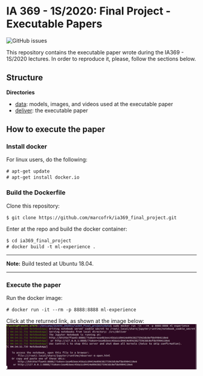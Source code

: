 # IA 369 - 1S/2020: Final Project - Executable Papers
![GitHub issues][license]

This repository contains the executable paper wrote during the IA369 - 1S/2020 lectures.
In order to reproduce it, please, follow the sections below.

## Structure

**Directories**
* [data][data]: models, images, and videos used at the executable paper
* [deliver][deliver]: the executable paper

## How to execute the paper

### Install docker
For linux users, do the following:
```
# apt-get update
# apt-get install docker.io
```

### Build the Dockerfile
Clone this repository:
```
$ git clone https://github.com/marcofrk/ia369_final_project.git
```

Enter at the repo and build the docker container:
```
$ cd ia369_final_project
# docker build -t ml-experience .
```

---
**Note:**
Build tested at Ubuntu 18.04.

---

### Execute the paper
Run the docker image:
```
# docker run -it --rm -p 8888:8888 ml-experience
```
Click at the returned link, as shown at the image below:
![img](data/images/docker_run.png)

[data]: https://github.com/marcofrk/ia369_final_project/tree/master/data
[deliver]: https://github.com/marcofrk/ia369_final_project/tree/master/deliver
[License]: https://img.shields.io/badge/License-MIT-blue
